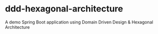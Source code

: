 # ddd-hexagonal-architecture
A demo Spring Boot application using Domain Driven Design &amp; Hexagonal Architecture
